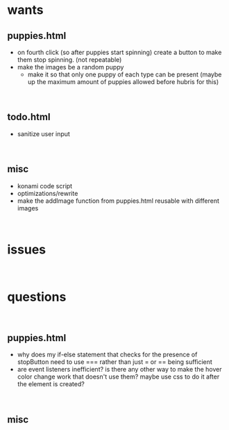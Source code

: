 # wants
## puppies.html
- on fourth click (so after puppies start spinning) create a button to make them stop spinning. (not repeatable)
- make the images be a random puppy 
    - make it so that only one puppy of each type can be present (maybe up the maximum amount of puppies allowed before hubris for this)  
<br>

## todo.html
  - sanitize user input
<br>

## misc
- konami code script
- optimizations/rewrite
- make the addImage function from puppies.html reusable with different images
<br>

# issues

<br>

# questions

<br>

## puppies.html
- why does my if-else statement that checks for the presence of stopButton need to use === rather than just = or == being sufficient
- are event listeners inefficient? is there any other way to make the hover color change work that doesn't use them? maybe use 
  css to do it after the element is created?
<br>

## misc
